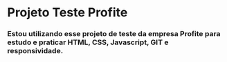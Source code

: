 # Projeto Teste Profite

### Estou utilizando esse projeto de teste da empresa Profite para estudo e praticar HTML, CSS, Javascript, GIT e responsividade.



